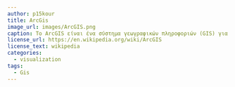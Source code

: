 ```yaml
---
author: p15kour
title: ArcGis
image_url: images/ArcGIS.png
caption: Το ArcGIS είναι ένα σύστημα γεωγραφικών πληροφοριών (GIS) για εργασία με χάρτες και γεωγραφικές πληροφορίες.Χρησιμοποιείται για τη δημιουργία και χρήση χαρτών, τη συλλογή γεωγραφικών δεδομένων και την ανάλυση χαρτογραφημένων πληροφοριών.
license_url: https://en.wikipedia.org/wiki/ArcGIS 
license_text: wikipedia
categories:
  - visualization
tags:
  - Gis
---
```


